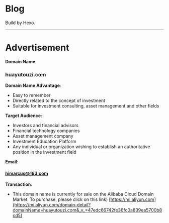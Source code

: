# Blog

Build by Hexo.
- - -

# Advertisement

**Domain Name**:
### huayutouzi.com

**Domain Name Advantage**:
- Easy to remember
- Directly related to the concept of investment
- Suitable for investment consulting, asset management and other fields

**Target Audience**:
- Investors and financial advisors
- Financial technology companies
- Asset management company
- Investment Education Platform
- Any individual or organization wishing to establish an authoritative position in the investment field

**Email**:
#### himarcus@163.com

**Transaction**: 

- This domain name is currently for sale on the Alibaba Cloud Domain Market. To purchase, please click on this link) [https://mi.aliyun.com](https://mi.aliyun.com/domain-detail?domainName=huayutouzi.com&_v_=47edc66742fe36fc0a839ea5700b8cd5)
